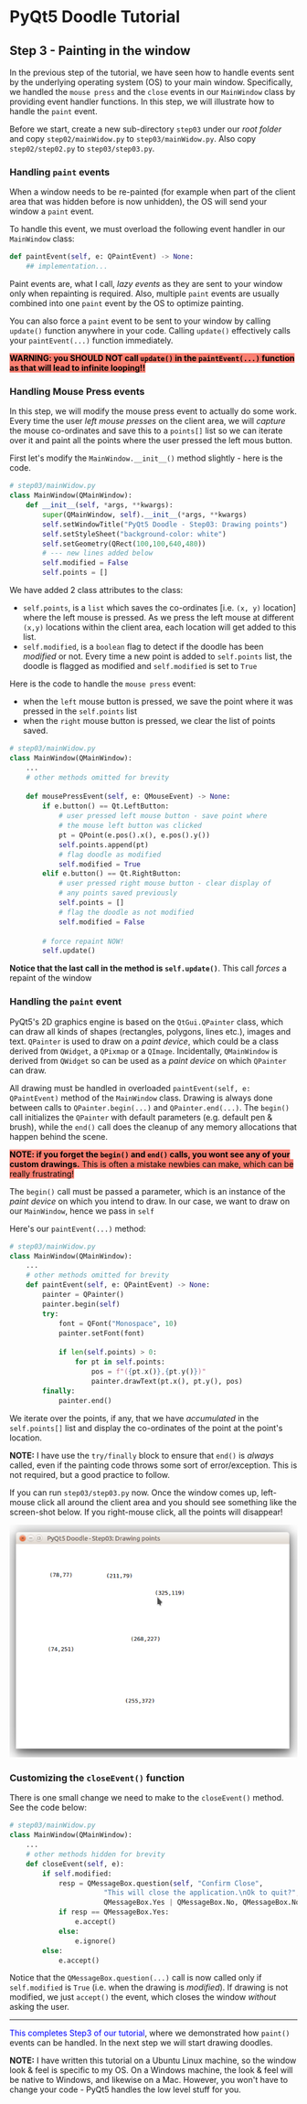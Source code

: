 # PyQt5 Doodle Tutorial

## Step 3 - Painting in the window
In the previous step of the tutorial, we have seen how to handle events sent by the underlying operating system (OS) to your main window. Specifically, we handled the `mouse press` and the `close` events in our `MainWindow` class by providing event handler functions. In this step, we will illustrate how to handle the `paint` event.

Before we start, create a new sub-directory `step03` under our _root folder_ and copy `step02/mainWidow.py` to `step03/mainWidow.py`. Also copy `step02/step02.py` to `step03/step03.py`.

### Handling `paint` events
When a window needs to be re-painted (for example when part of the client area that was hidden before is now unhidden), the OS will send your window a `paint` event.

To handle this event, we must overload the following event handler in our `MainWindow` class:

 ```python
 def paintEvent(self, e: QPaintEvent) -> None:
     ## implementation...
 ```
 Paint events are, what I call, _lazy events_ as they are sent to your window only when repainting is required. Also, multiple `paint` events are usually combined into one `paint` event by the OS to optimize painting.

 You can also force a `paint` event to be sent to your window by calling `update()` function anywhere in your code. Calling `update()` effectively calls your `paintEvent(...)` function immediately.

 <span style="background-color: salmon; color:black">**WARNING: you SHOULD NOT call `update()` in the `paintEvent(...)` function as that will lead to infinite looping!!**</span>

### Handling Mouse Press events
In this step, we will modify the mouse press event to actually do some work. Every time the user _left mouse presses_ on the client area, we will _capture_ the mouse co-ordinates and save this to a `points[]` list so we can iterate over it and paint all the points where the user pressed the left mous button.

First let's modify the `MainWindow.__init__()` method slightly - here is the code.

```python
# step03/mainWidow.py
class MainWindow(QMainWindow):
    def __init__(self, *args, **kwargs):
        super(QMainWindow, self).__init__(*args, **kwargs)
        self.setWindowTitle("PyQt5 Doodle - Step03: Drawing points")
        self.setStyleSheet("background-color: white")
        self.setGeometry(QRect(100,100,640,480))
        # --- new lines added below
        self.modified = False
        self.points = []
```
We have added 2 class attributes to the class:
-  `self.points`, is a `list` which saves the co-ordinates [i.e. `(x, y)` location] where the left mouse is pressed. As we press the left mouse at different `(x,y)` locations within the client area, each location will get added to this list.
- `self.modified`, is a `boolean` flag to detect if the doodle has been _modified_ or not. Every time a new point is added to `self.points` list, the doodle is flagged as modified and `self.modified` is set to `True`

Here is the code to handle the `mouse press` event:
- when the `left` mouse button is pressed, we save the point where it was pressed in the `self.points` list
- when the `right` mouse button is pressed, we clear the list of points saved.

```python
# step03/mainWidow.py
class MainWindow(QMainWindow):
    ...
    # other methods omitted for brevity

    def mousePressEvent(self, e: QMouseEvent) -> None:
        if e.button() == Qt.LeftButton:
            # user pressed left mouse button - save point where
            # the mouse left button was clicked
            pt = QPoint(e.pos().x(), e.pos().y())
            self.points.append(pt)
            # flag doodle as modified
            self.modified = True
        elif e.button() == Qt.RightButton:
            # user pressed right mouse button - clear display of
            # any points saved previously
            self.points = []
            # flag the doodle as not modified
            self.modified = False

        # force repaint NOW!
        self.update()
```
**Notice that the last call in the method is `self.update()`**. This call _forces_ a repaint of the window

### Handling the `paint` event
PyQt5's 2D graphics engine is based on the `QtGui.QPainter` class, which can draw all kinds of shapes (rectangles, polygons, lines etc.), images and text. `QPainter` is used to draw on a _paint device_, which could be a class derived from `QWidget`, a `QPixmap` or a `QImage`. Incidentally, `QMainWindow` is derived from `QWidget` so can be used as a _paint device_ on which `QPainter` can draw.

All drawing must be handled in overloaded `paintEvent(self, e: QPaintEvent)` method of the `MainWindow` class. Drawing is always done between calls to `QPainter.begin(...)` and `QPainter.end(...)`. The `begin()` call initializes the `QPainter` with default parameters (e.g. default pen & brush), while the `end()` call does the cleanup of any memory allocations that happen behind the scene.

<span style="background-color:salmon; color:black">__NOTE: if you forget the `begin()` and `end()` calls, you wont see any of your custom drawings.__ This is often a mistake newbies can make, which can be really frustrating!</span>

The `begin()` call must be passed a parameter, which is an instance of the _paint device_ on which you intend to draw. In our case, we want to draw on our `MainWindow`, hence we pass in `self`

Here's our `paintEvent(...)` method:

```python
# step03/mainWidow.py
class MainWindow(QMainWindow):
    ...
    # other methods omitted for brevity
    def paintEvent(self, e: QPaintEvent) -> None:
        painter = QPainter()
        painter.begin(self)
        try:
            font = QFont("Monospace", 10)
            painter.setFont(font)

            if len(self.points) > 0:
                for pt in self.points:
                    pos = f"({pt.x()},{pt.y()})"
                    painter.drawText(pt.x(), pt.y(), pos)
        finally:
            painter.end()
```
We iterate over the points, if any, that we have _accumulated_ in the `self.points[]` list and display the co-ordinates of the point at the point's location.

__NOTE:__ I have use the `try/finally` block to ensure that `end()` is _always_ called, even if the painting code throws some sort of error/exception. This is not required, but a good practice to follow.

If you can run `step03/step03.py` now. Once the window comes up, left-mouse click all around the client area and you should see something like the screen-shot below. If you right-mouse click, all the points will disappear!

![Left Mouse Press](./images/Step03-LeftMousePress.png)

### Customizing the `closeEvent()` function
There is one small change we need to make to the `closeEvent()` method. See the code below:

```python
# step03/mainWidow.py
class MainWindow(QMainWindow):
    ...
    # other methods hidden for brevity
    def closeEvent(self, e):
        if self.modified:
            resp = QMessageBox.question(self, "Confirm Close",
                       "This will close the application.\nOk to quit?",
                       QMessageBox.Yes | QMessageBox.No, QMessageBox.No)
            if resp == QMessageBox.Yes:
                e.accept()
            else:
                e.ignore()
        else:
            e.accept()
```
Notice that the `QMessageBox.question(...)` call is now called only if `self.modified` is `True` (i.e. when the drawing is _modified_). If drawing is not modified, we just `accept()` the event, which closes the window _without_ asking the user.

<hr/>

<span style="color:blue">This completes Step3 of our tutorial</span>, where we demonstrated how `paint()` events can be handled. In the next step we will start drawing doodles.<br/>

__NOTE:__ I have written this tutorial on a Ubuntu Linux machine, so the window look & feel is specific to my OS. On a Windows machine, the look & feel will be native to Windows, and likewise on a Mac. However, you won't have to change your code - PyQt5 handles the low level stuff for you.
